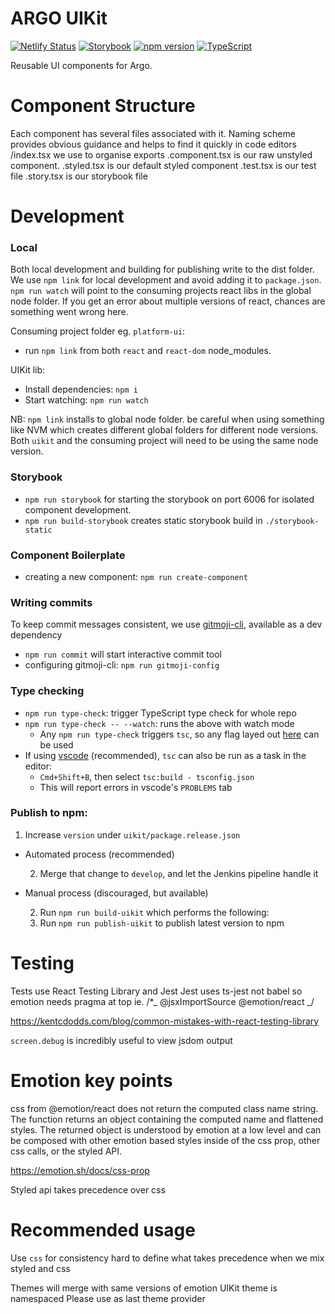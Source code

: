 # ARGO UIKit

[![Netlify Status](https://api.netlify.com/api/v1/badges/378c5fea-f016-406c-9449-f3099441b0b1/deploy-status)](https://app.netlify.com/sites/argo-ui-storybook/deploys)
[![Storybook](https://img.shields.io/badge/React-Storybook-ff69b4)](https://argo-ui-storybook.netlify.com)
[![npm version](https://badge.fury.io/js/%40icgc-argo%2Fuikit.svg)](https://badge.fury.io/js/%40icgc-argo%2Fuikit)
[![TypeScript](https://img.shields.io/badge/types-%20TypeScript-blue)](https://www.typescriptlang.org/)

Reusable UI components for Argo.

# Component Structure

Each component has several files associated with it.
Naming scheme provides obvious guidance and helps to find it quickly in code editors
<name>/index.tsx we use to organise exports
<name>.component.tsx is our raw unstyled component.
<name>.styled.tsx is our default styled component
<name>.test.tsx is our test file
<name>.story.tsx is our storybook file

# Development

### Local

Both local development and building for publishing write to the dist folder. We use `npm link` for local development and avoid adding it to `package.json`.
`npm run watch` will point to the consuming projects react libs in the global node folder. If you get an error about multiple versions of react, chances are something went wrong here.

Consuming project folder eg. `platform-ui`:

- run `npm link` from both `react` and `react-dom` node_modules.

UIKit lib:

- Install dependencies: `npm i`
- Start watching: `npm run watch`

NB: `npm link` installs to global node folder. be careful when using something like NVM which creates different global folders for different node versions. Both `uikit` and the consuming project will need to be using the same node version.

### Storybook

- `npm run storybook` for starting the storybook on port 6006 for isolated component development.
- `npm run build-storybook` creates static storybook build in `./storybook-static`

### Component Boilerplate

- creating a new component: `npm run create-component`

### Writing commits

To keep commit messages consistent, we use [gitmoji-cli](https://www.npmjs.com/package/gitmoji-cli), available as a dev dependency

- `npm run commit` will start interactive commit tool
- configuring gitmoji-cli: `npm run gitmoji-config`

### Type checking

- `npm run type-check`: trigger TypeScript type check for whole repo
- `npm run type-check -- --watch`: runs the above with watch mode
  - Any `npm run type-check` triggers `tsc`, so any flag layed out [here](https://www.typescriptlang.org/docs/handbook/compiler-options.html) can be used
- If using [vscode](https://code.visualstudio.com/) (recommended), `tsc` can also be run as a task in the editor:
  - `Cmd+Shift+B`, then select `tsc:build - tsconfig.json`
  - This will report errors in vscode's `PROBLEMS` tab

### Publish to npm:

1. Increase `version` under `uikit/package.release.json`

- Automated process (recommended)

  2. Merge that change to `develop`, and let the Jenkins pipeline handle it

- Manual process (discouraged, but available)

  2. Run `npm run build-uikit` which performs the following:
  3. Run `npm run publish-uikit` to publish latest version to npm

# Testing

Tests use React Testing Library and Jest
Jest uses ts-jest not babel so emotion needs pragma at top
ie. /\*_ @jsxImportSource @emotion/react _/

https://kentcdodds.com/blog/common-mistakes-with-react-testing-library

`screen.debug` is incredibly useful to view jsdom output

# Emotion key points

css from @emotion/react does not return the computed class name string. The function returns an object containing the computed name and flattened styles. The returned object is understood by emotion at a low level and can be composed with other emotion based styles inside of the css prop, other css calls, or the styled API.

https://emotion.sh/docs/css-prop

Styled api takes precedence over css

# Recommended usage

Use `css` for consistency
hard to define what takes precedence when we mix styled and css

Themes will merge with same versions of emotion
UIKit theme is namespaced
Please use as last theme provider

